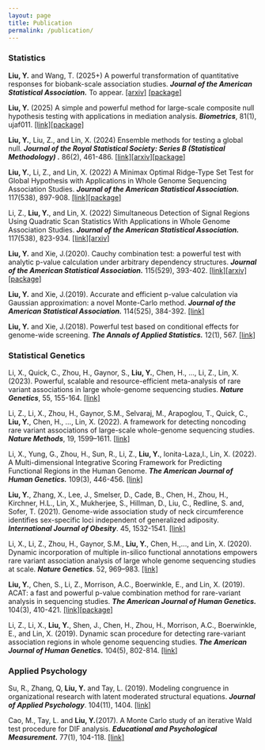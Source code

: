 ```yaml
---
layout: page
title: Publication
permalink: /publication/
---
```


### Statistics

**Liu, Y.** and Wang, T. (2025+) A powerful transformation of quantitative responses for biobank-scale association studies. ***Journal of the American Statistical Association.*** To appear. [[arxiv]](https://arxiv.org/pdf/2507.06496) [[package]](https://github.com/yaowuliu/LPT)

**Liu, Y.** (2025) A simple and powerful method for large-scale composite null hypothesis testing with applications in mediation analysis. ***Biometrics***, 81(1), ujaf011. [[link]](https://academic.oup.com/biomet/article-abstract/84/2/309/233889)[[package]](https://github.com/yaowuliu/DEI-compo)

**Liu, Y.**, Liu, Z., and Lin, X. (2024) Ensemble methods for testing a global null. ***Journal of the Royal Statistical Society: Series B (Statistical Methodology) .*** 86(2), 461-486. [[link]](https://doi.org/10.1093/jrsssb/qkad131)[[arxiv]](https://arxiv.org/abs/2310.10407)[[package]](https://github.com/yaowuliu/EnsembleTests)

**Liu, Y.**, Li, Z., and Lin, X. (2022) A Minimax Optimal Ridge-Type Set Test for Global Hypothesis with Applications in Whole Genome Sequencing Association Studies. ***Journal of the American Statistical Association.*** 117(538), 897-908. [[link]](https://www.tandfonline.com/doi/abs/10.1080/01621459.2020.1831926)[[package]](https://github.com/yaowuliu/MORST)

Li, Z., **Liu, Y.**, and Lin, X. (2022) Simultaneous Detection of Signal Regions Using Quadratic Scan Statistics With Applications in Whole Genome Association Studies. ***Journal of the American Statistical Association.*** 117(538), 823-934. [[link]](https://www.tandfonline.com/doi/abs/10.1080/01621459.2020.1822849)[[arxiv]](https://arxiv.org/abs/1710.05021)

**Liu, Y.** and Xie, J.(2020). Cauchy combination test: a powerful test with analytic p-value calculation under arbitrary dependency structures. ***Journal of the American Statistical Association.*** 115(529), 393-402. [[link]](https://amstat.tandfonline.com/doi/abs/10.1080/01621459.2018.1554485)[[arxiv]](https://arxiv.org/abs/1808.09011)[[package]](https://github.com/yaowuliu/ACAT)

**Liu, Y.** and Xie, J.(2019). Accurate and efficient p-value calculation via Gaussian approximation: a novel Monte-Carlo method. ***Journal of the American Statistical Association.*** 114(525), 384-392. [[link]](https://amstat.tandfonline.com/doi/abs/10.1080/01621459.2017.1407776)

**Liu, Y.** and Xie, J.(2018). Powerful test based on conditional effects for genome-wide screening. ***The Annals of Applied Statistics.*** 12(1), 567. [[link]](https://projecteuclid.org/euclid.aoas/1520564484)

### Statistical Genetics

Li, X., Quick, C., Zhou, H., Gaynor, S., **Liu, Y.**, Chen, H., ..., Li, Z., Lin, X. (2023). Powerful, scalable and resource-efficient meta-analysis of rare variant associations in large whole-genome sequencing studies. ***Nature Genetics***, 55, 155-164. [[link]](https://www.nature.com/articles/s41588-022-01225-6)

Li, Z., Li, X., Zhou, H., Gaynor, S.M., Selvaraj, M., Arapoglou, T., Quick, C., **Liu, Y.**, Chen, H., ..., Lin, X. (2022). A framework for detecting noncoding rare variant associations of large-scale whole-genome sequencing studies. ***Nature Methods***, 19, 1599–1611. [[link]](https://www.nature.com/articles/s41592-022-01640-x)

Li, X., Yung, G., Zhou, H., Sun, R., Li, Z., **Liu, Y.**, Ionita-Laza,I., Lin, X. (2022). A Multi-dimensional Integrative Scoring Framework for Predicting Functional Regions in the Human Genome. ***The American Journal of Human Genetics.*** 109(3), 446-456. [[link]](https://www.sciencedirect.com/science/article/abs/pii/S0002929722000489)

**Liu, Y.**, Zhang, X., Lee, J., Smelser, D., Cade, B., Chen, H., Zhou, H., Kirchner, H.L., Lin, X., Mukherjee, S., Hillman, D., Liu, C., Redline, S. and, Sofer, T. (2021). Genome-wide association study of neck circumference identifies sex-specific loci independent of generalized adiposity. ***International Journal of Obesity***. 45, 1532-1541. [[link]](https://www.nature.com/articles/s41366-021-00817-2)

Li, X., Li, Z., Zhou, H., Gaynor, S.M., **Liu, Y.**, Chen, H.,..., and Lin, X. (2020). Dynamic incorporation of multiple in-silico functional annotations empowers rare variant association analysis of large whole genome sequencing studies at scale. ***Nature Genetics***. 52, 969–983. [[link]](https://www.nature.com/articles/s41588-020-0676-4)

**Liu, Y.**, Chen, S., Li, Z., Morrison, A.C., Boerwinkle, E., and Lin, X. (2019). ACAT: a fast and powerful p-value combination method for rare-variant analysis in sequencing studies. ***The American Journal of Human Genetics.*** 104(3), 410-421. [[link]](https://www.sciencedirect.com/science/article/pii/S0002929719300023)[[package]](https://github.com/yaowuliu/ACAT)

Li, Z., Li, X., **Liu, Y.**, Shen, J., Chen, H., Zhou, H., Morrison, A.C., Boerwinkle, E., and Lin, X. (2019). Dynamic scan procedure for detecting rare-variant association regions in whole genome sequencing studies. ***The American Journal of Human Genetics.*** 104(5), 802-814. [[link]](https://www.sciencedirect.com/science/article/pii/S0002929719300989)

### Applied Psychology

Su, R., Zhang, Q, **Liu, Y.** and Tay, L. (2019). Modeling congruence in organizational research with latent moderated structural equations. ***Journal of Applied Psychology***. 104(11), 1404. [[link]](https://psycnet.apa.org/record/2019-23601-001)

Cao, M., Tay, L. and **Liu, Y.**(2017). A Monte Carlo study of an iterative Wald test procedure for DIF analysis. ***Educational and Psychological Measurement.*** 77(1), 104-118. [[link]](https://journals.sagepub.com/doi/abs/10.1177/0013164416637104)









